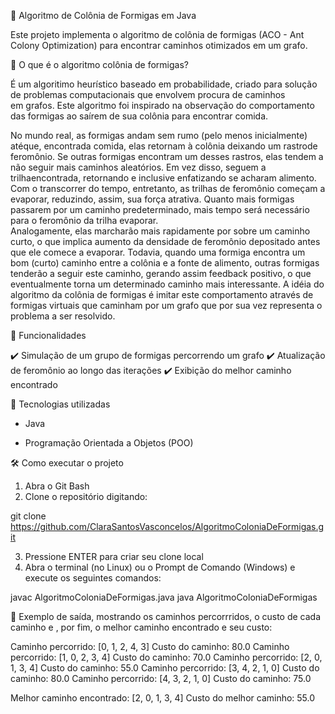 🐜 Algoritmo de Colônia de Formigas em Java

Este projeto implementa o algoritmo de colônia de formigas (ACO - Ant Colony Optimization) para encontrar caminhos otimizados em um grafo.

🐜 O que é o algoritmo colônia de formigas?

É um algoritimo heurístico baseado em probabilidade, criado para solução de problemas computacionais que envolvem procura de caminhos em grafos.
Este algoritmo foi inspirado na observação do comportamento das formigas ao saírem de sua colônia para encontrar comida.

No mundo real, as formigas andam sem rumo (pelo menos inicialmente) atéque, encontrada comida, elas retornam à colônia deixando um rastrode  feromônio. 
Se outras formigas encontram um desses rastros, elas tendem a não seguir mais caminhos aleatórios. Em vez disso, seguem a trilhaencontrada, retornando e inclusive enfatizando se acharam alimento. 
Com o transcorrer do tempo, entretanto, as trilhas de feromônio começam a evaporar, reduzindo, assim, sua força atrativa. Quanto mais formigas passarem por um caminho predeterminado, mais tempo será necessário para o feromônio da trilha evaporar.  
Analogamente, elas marcharão mais rapidamente por sobre um caminho curto, o que implica aumento da densidade de feromônio depositado antes que ele comece a evaporar. 
Todavia, quando uma formiga encontra um bom (curto) caminho entre a colônia e a fonte de alimento, outras formigas tenderão a seguir este caminho, gerando assim feedback positivo, o que eventualmente torna um determinado caminho mais interessante. 
A idéia do algoritmo da colônia de formigas é imitar este comportamento através de formigas virtuais que caminham por um grafo que por sua vez representa o problema a ser resolvido.


📌 Funcionalidades

✔️ Simulação de um grupo de formigas percorrendo um grafo
✔️ Atualização de feromônio ao longo das iterações
✔️ Exibição do melhor caminho encontrado

🚀 Tecnologias utilizadas

- Java

- Programação Orientada a Objetos (POO)

🛠 Como executar o projeto

  1. Abra o Git Bash
  2. Clone o repositório digitando:

  git clone https://github.com/ClaraSantosVasconcelos/AlgoritmoColoniaDeFormigas.git

  3. Pressione ENTER para criar seu clone local
  4. Abra o terminal (no Linux) ou o Prompt de Comando (Windows) e execute os
  seguintes comandos:

  javac AlgoritmoColoniaDeFormigas.java
  java AlgoritmoColoniaDeFormigas

🔎 Exemplo de saída, mostrando os caminhos percorrridos, o custo de cada caminho e , por fim, o melhor caminho encontrado e seu custo:
  
  Caminho percorrido: [0, 1, 2, 4, 3]
  Custo do caminho: 80.0
  Caminho percorrido: [1, 0, 2, 3, 4]
  Custo do caminho: 70.0
  Caminho percorrido: [2, 0, 1, 3, 4]
  Custo do caminho: 55.0
  Caminho percorrido: [3, 4, 2, 1, 0]
  Custo do caminho: 80.0
  Caminho percorrido: [4, 3, 2, 1, 0]
  Custo do caminho: 75.0
  
  Melhor caminho encontrado: [2, 0, 1, 3, 4]
  Custo do melhor caminho: 55.0





  
